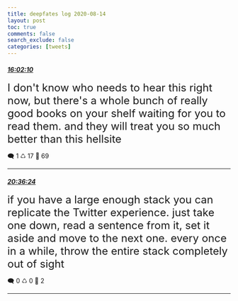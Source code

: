 ```yaml
---
title: deepfates log 2020-08-14
layout: post
toc: true
comments: false
search_exclude: false
categories: [tweets]
---
```



#### <a href = "https://twitter.com/deepfates/status/1294393904469401600">*16:02:10*</a>

<font size="5">I don't know who needs to hear this right now, but there's a whole bunch of really good books on your shelf waiting for you to read them. and they will treat you so much better than this hellsite</font>



🗨️ 1 ♺ 17 🤍  69   

---
    
#### <a href = "https://twitter.com/deepfates/status/1294462920974245888">*20:36:24*</a>

<font size="5">if you have a large enough stack you can replicate the Twitter experience. just take one down, read a sentence from it, set it aside and move to the next one.  every once in a while, throw the entire stack completely out of sight</font>



🗨️ 0 ♺ 0 🤍  2   

---
    
            


